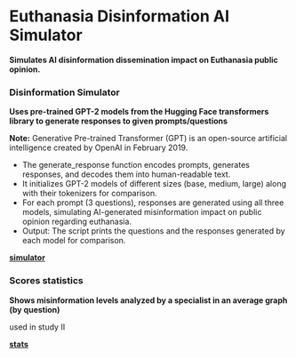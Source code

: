 # Euthanasia Disinformation AI Simulator

**Simulates AI disinformation dissemination impact on Euthanasia public opinion.**

### Disinformation Simulator

**Uses pre-trained GPT-2 models from the Hugging Face transformers library to generate responses to given prompts/questions**

**Note:** Generative Pre-trained Transformer (GPT) is an open-source artificial intelligence created by OpenAI in February 2019.

- The generate_response function encodes prompts, generates responses, and decodes them into human-readable text.
- It initializes GPT-2 models of different sizes (base, medium, large) along with their tokenizers for comparison.
- For each prompt (3 questions), responses are generated using all three models, simulating AI-generated misinformation impact on public opinion regarding euthanasia.
- Output: The script prints the questions and the responses generated by each model for comparison.

**[simulator](DisinformationSimulatorOpenAI.py)**

### Scores statistics

**Shows misinformation levels analyzed by a specialist in an average graph (by question)** 

used in study II

**[stats](scores_stats.py)**
